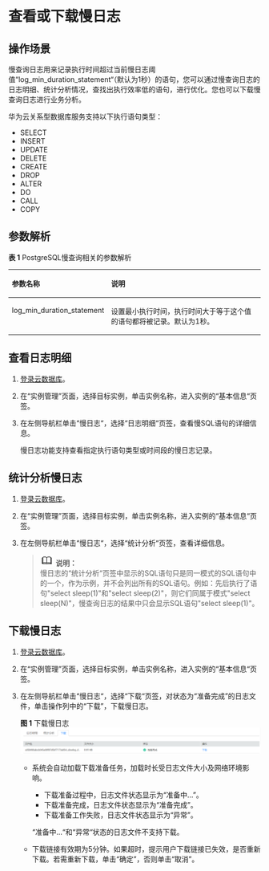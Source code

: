 # 查看或下载慢日志<a name="slow_query_log-pg"></a>

## 操作场景<a name="section61232893165332"></a>

慢查询日志用来记录执行时间超过当前慢日志阈值“log\_min\_duration\_statement“（默认为1秒）的语句，您可以通过慢查询日志的日志明细、统计分析情况，查找出执行效率低的语句，进行优化。您也可以下载慢查询日志进行业务分析。

华为云关系型数据库服务支持以下执行语句类型：

-   SELECT
-   INSERT
-   UPDATE
-   DELETE
-   CREATE
-   DROP
-   ALTER
-   DO
-   CALL
-   COPY

## 参数解析<a name="section121471583582"></a>

**表 1**  PostgreSQL慢查询相关的参数解析

<a name="table1455312241604"></a>
<table><thead align="left"><tr id="row1755318241201"><th class="cellrowborder" valign="top" width="30%" id="mcps1.2.3.1.1"><p id="p455311242020"><a name="p455311242020"></a><a name="p455311242020"></a>参数名称</p>
</th>
<th class="cellrowborder" valign="top" width="70%" id="mcps1.2.3.1.2"><p id="p15534249012"><a name="p15534249012"></a><a name="p15534249012"></a>说明</p>
</th>
</tr>
</thead>
<tbody><tr id="row145532241400"><td class="cellrowborder" valign="top" width="30%" headers="mcps1.2.3.1.1 "><p id="p26741582414"><a name="p26741582414"></a><a name="p26741582414"></a>log_min_duration_statement</p>
</td>
<td class="cellrowborder" valign="top" width="70%" headers="mcps1.2.3.1.2 "><p id="p13674185817412"><a name="p13674185817412"></a><a name="p13674185817412"></a>设置最小执行时间，执行时间大于等于这个值的语句都将被记录。默认为1秒。</p>
</td>
</tr>
</tbody>
</table>

## 查看日志明细<a name="section467223910567"></a>

1.  [登录云数据库](https://support.huaweicloud.com/qs-rds/rds_login.html)。
2.  在“实例管理”页面，选择目标实例，单击实例名称，进入实例的“基本信息“页签。
3.  在左侧导航栏单击“慢日志“，选择“日志明细“页签，查看慢SQL语句的详细信息。

    慢日志功能支持查看指定执行语句类型或时间段的慢日志记录。


## 统计分析慢日志<a name="section12190525710"></a>

1.  [登录云数据库](https://support.huaweicloud.com/qs-rds/rds_login.html)。
2.  在“实例管理”页面，选择目标实例，单击实例名称，进入实例的“基本信息“页签。
3.  在左侧导航栏单击“慢日志“，选择“统计分析“页签，查看详细信息。

    >![](public_sys-resources/icon-note.gif) **说明：**   
    >慢日志的“统计分析“页签中显示的SQL语句只是同一模式的SQL语句中的一个，作为示例，并不会列出所有的SQL语句。例如：先后执行了语句"select sleep\(1\)"和"select sleep\(2\)"，则它们同属于模式"select sleep\(N\)"，慢查询日志的结果中只会显示SQL语句"select sleep\(1\)"。  


## 下载慢日志<a name="section759312713359"></a>

1.  [登录云数据库](https://support.huaweicloud.com/qs-rds/rds_login.html)。
2.  在“实例管理”页面，选择目标实例，单击实例名称，进入实例的“基本信息“页签。
3.  在左侧导航栏单击“慢日志“，选择“下载“页签，对状态为“准备完成”的日志文件，单击操作列中的“下载”，下载慢日志。

    **图 1**  下载慢日志<a name="fig711785217548"></a>  
    ![](figures/下载慢日志.png "下载慢日志")

    -   系统会自动加载下载准备任务，加载时长受日志文件大小及网络环境影响。

        -   下载准备过程中，日志文件状态显示为“准备中...”。
        -   下载准备完成，日志文件状态显示为“准备完成”。
        -   下载准备工作失败，日志文件状态显示为“异常”。

        “准备中...“和“异常“状态的日志文件不支持下载。

    -   下载链接有效期为5分钟。如果超时，提示用户下载链接已失效，是否重新下载。若需重新下载，单击“确定”，否则单击“取消”。


